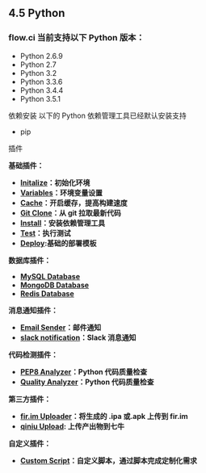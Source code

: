 ## 4.5 Python

### flow.ci 当前支持以下 Python 版本：

- Python 2.6.9
- Python 2.7
- Python 3.2
- Python 3.3.6
- Python 3.4.4
- Python 3.5.1

依赖安装
以下的 Python 依赖管理工具已经默认安装支持
- pip

插件

<b>基础插件：
- [Initalize]()：初始化环境
- [Variables]()：环境变量设置
- [Cache]()：开启缓存，提高构建速度
- [Git Clone]()：从 git 拉取最新代码
- [Install]()：安装依赖管理工具
- [Test]()：执行测试
- [Deploy]():基础的部署模板

<b>数据库插件：</b>
- [MySQL Database]()
- [MongoDB Database]()
- [Redis Database]()

<b>消息通知插件：</b>

- [Email Sender]()：邮件通知
- [slack notification]()：Slack 消息通知

<b>代码检测插件：</b>

- [PEP8 Analyzer]()：Python 代码质量检查
- [Quality Analyzer]()：Python 代码质量检查

<b>第三方插件：</b>

- [fir.im Uploader]()：将生成的 .ipa 或.apk 上传到 fir.im
- [qiniu Upload](): 上传产出物到七牛

<b>自定义插件：</b>

- [Custom Script]()：自定义脚本，通过脚本完成定制化需求

